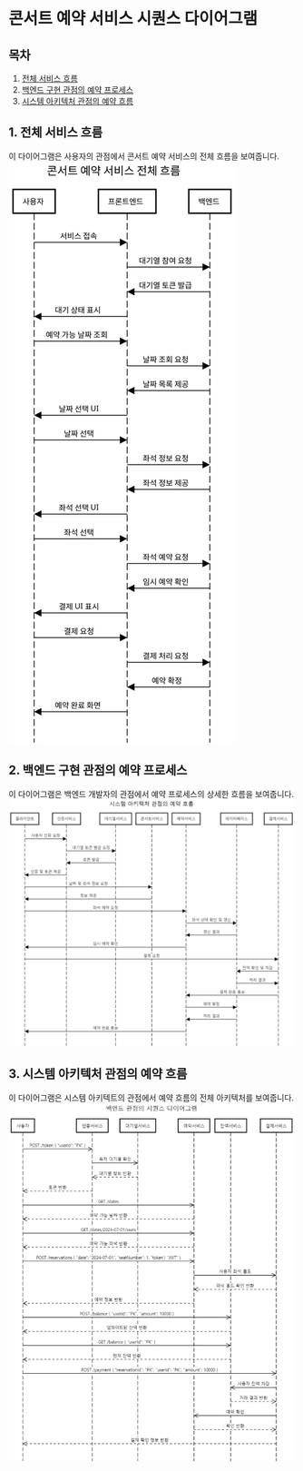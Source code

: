 
# 콘서트 예약 서비스 시퀀스 다이어그램

## 목차
1. [전체 서비스 흐름](#1-전체-서비스-흐름)
2. [백엔드 구현 관점의 예약 프로세스](#2-백엔드-구현-관점의-예약-프로세스)
3. [시스템 아키텍처 관점의 예약 흐름](#3-시스템-아키텍처-관점의-예약-흐름)

## 1. 전체 서비스 흐름

이 다이어그램은 사용자의 관점에서 콘서트 예약 서비스의 전체 흐름을 보여줍니다.
![seq_main.svg](static/seq_main.svg)

## 2. 백엔드 구현 관점의 예약 프로세스

이 다이어그램은 백엔드 개발자의 관점에서 예약 프로세스의 상세한 흐름을 보여줍니다.
![systemArcSeq.png](static/systemArcSeq.png)


## 3. 시스템 아키텍처 관점의 예약 흐름

이 다이어그램은 시스템 아키텍트의 관점에서 예약 흐름의 전체 아키텍처를 보여줍니다.
![backend_api_seq.png](static/backend_api_seq.png)

